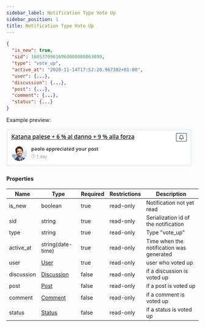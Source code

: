 ```yaml
---
sidebar_label: Notification Type Vote Up
sidebar_position: 1
title: Notification Type Vote Up
---
```


```json
{
  "is_new": true,
  "sid": 16053709616960000000063090,
  "type": "vote_up",
  "active_at": "2020-11-14T17:52:20.967302+01:00",
  "user": {...},
  "discussion": {...},
  "post": {...},
  "comment": {...},
  "status": {...}
}
```

Example preview:

![Notification](/img/notification_types/voteup.png)

#### Properties

|Name|Type|Required|Restrictions|Description|
|---|---|---|---|---|
|is_new|boolean|true|read-only|Notification not yet read|
|sid|string|true|read-only|Serialization id of the notification|
|type|string|true|read-only|Type "vote_up"|
|active_at|string(date-time)|true|read-only|Time when the notification was generated|
|user|[User](../user)|true|read-only|user who voted up|
|discussion|[Discussion](../discussion)|false|read-only|if a discussion is voted up|
|post|[Post](../post)|false|read-only|if a post is voted up|
|comment|[Comment](../comment)|false|read-only|if a comment is voted up|
|status|[Status](../status)|false|read-only|if a status is voted up|


